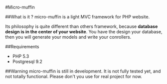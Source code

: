 #Micro-muffin

##What is it ?
micro-muffin is a light MVC framework for PHP website.

Its philosophy is quite different than others framework, because **database design is in the center of your website**. You have the design your database, then you will generate your models and write your conrollers.

##Requirements
* PHP 5.3
* Postgresql 9.2

##Warning
micro-muffin is still in development. It is not fully tested yet, and not totally functional. Please don't you use for real project for now.